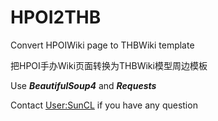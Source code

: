 # HPOI2THB
Convert HPOIWiki page to THBWiki template

把HPOI手办Wiki页面转换为THBWiki模型周边模板

Use ***BeautifulSoup4*** and ***Requests***

Contact [User:SunCL](https://thwiki.cc/user:SunCL) if you have any question
